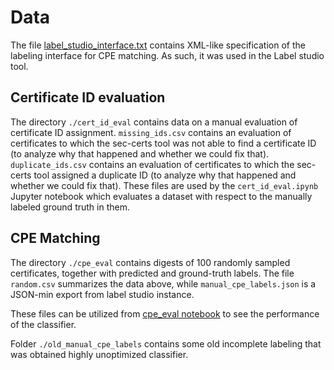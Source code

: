 # Data

The file [label_studio_interface.txt](label_studio_interface.txt) contains XML-like specification of the labeling interface
for CPE matching. As such, it was used in the Label studio tool.

## Certificate ID evaluation

The directory `./cert_id_eval` contains data on a manual evaluation of certificate ID assignment.
`missing_ids.csv` contains an evaluation of certificates to which the sec-certs tool was not able to
find a certificate ID (to analyze why that happened and whether we could fix that).
`duplicate_ids.csv` contains an evaluation of certificates to which the sec-certs tool assigned a duplicate
ID (to analyze why that happened and whether we could fix that). These files are used by the `cert_id_eval.ipynb`
Jupyter notebook which evaluates a dataset with respect to the manually labeled ground truth in them.

## CPE Matching

The directory `./cpe_eval` contains digests of 100 randomly sampled certificates, together with predicted and ground-truth labels.
The file `random.csv` summarizes the data above, while `manual_cpe_labels.json` is a JSON-min export from label studio instance.

These files can be utilized from [cpe_eval notebook](../notebooks/cc/cpe_eval.ipynb) to see the performance of the classifier.

Folder `./old_manual_cpe_labels` contains some old incomplete labeling that was obtained highly unoptimized classifier.